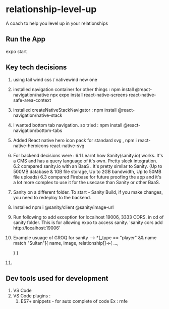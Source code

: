 # relationship-level-up
A coach to help you level up in your relationships


## Run the App
expo start 

## Key tech decisions 
1. using tail wind css / nativewind new one
2. installed navigation container for other things : 
    npm install @react-navigation/native
    npx expo install react-native-screens react-native-safe-area-context
3. installed createNativeStackNavigator : npm install @react-navigation/native-stack
4. I wanted bottom tab navigation. so tried : npm install @react-navigation/bottom-tabs
5. Added React native hero icon pack for standard svg , npm i react-native-heroicons react-native-svg
6. For backend decisions were :
    6.1  Learnt how Sanity(sanity.io) works. It's a CMS and has a query language of it's own. Pretty sleek integration.
    6.2 compared sanity.io with an BaaS . It's pretty similar to Sanity. (Up to 500MB database & 1GB file storage, Up to 2GB bandwidth, Up to 50MB file uploads)
    6.3 compared Firebase for future proofing the app and it's a lot more complex to use it for the usecase than Sanity or other BaaS. 
7. Sanity on a different folder. To start - Sanity Build, if you make changes, you need to redeploy to the backend.
8. Installed npm i @sanity/client @sanity/image-url
9. Run following to  add exception for localhost 19006, 3333 CORS. in cd of sanity folder. This is for allowing expo to access sanity. 'sanity cors add http://localhost:19006'
10. Example usuage of GROQ for sanity -->
    *[_type == "player" && name match "Sultan"]{
  name,
    image,
    relationship[]->{
      ...,
      
    }
    }
11. 


## Dev tools used for development
1. VS Code 
2. VS Code plugins :
   1. ES7+ snippets - for auto complete of code Ex : rnfe 